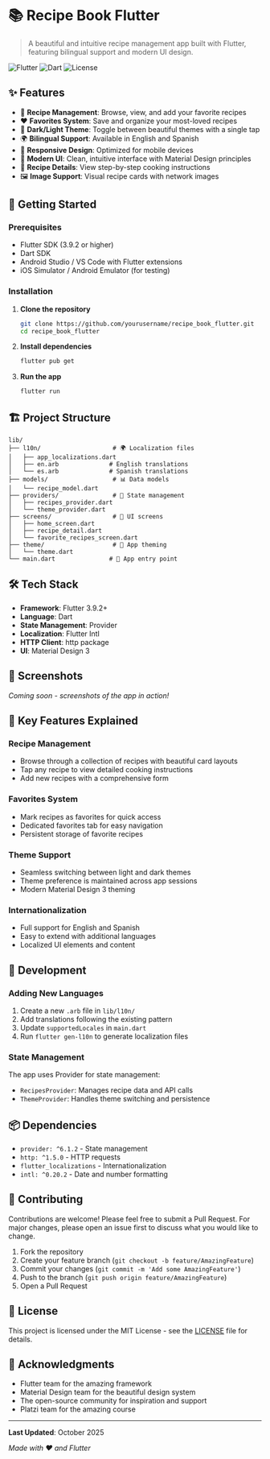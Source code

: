 # 📚 Recipe Book Flutter

> A beautiful and intuitive recipe management app built with Flutter, featuring bilingual support and modern UI design.

![Flutter](https://img.shields.io/badge/Flutter-02569B?style=for-the-badge&logo=flutter&logoColor=white)
![Dart](https://img.shields.io/badge/Dart-0175C2?style=for-the-badge&logo=dart&logoColor=white)
![License](https://img.shields.io/badge/License-MIT-green?style=for-the-badge)

## ✨ Features

- 🍳 **Recipe Management**: Browse, view, and add your favorite recipes
- ❤️ **Favorites System**: Save and organize your most-loved recipes
- 🌙 **Dark/Light Theme**: Toggle between beautiful themes with a single tap
- 🌍 **Bilingual Support**: Available in English and Spanish
- 📱 **Responsive Design**: Optimized for mobile devices
- 🎨 **Modern UI**: Clean, intuitive interface with Material Design principles
- 📝 **Recipe Details**: View step-by-step cooking instructions
- 🖼️ **Image Support**: Visual recipe cards with network images

## 🚀 Getting Started

### Prerequisites

- Flutter SDK (3.9.2 or higher)
- Dart SDK
- Android Studio / VS Code with Flutter extensions
- iOS Simulator / Android Emulator (for testing)

### Installation

1. **Clone the repository**

   ```bash
   git clone https://github.com/yourusername/recipe_book_flutter.git
   cd recipe_book_flutter
   ```

2. **Install dependencies**

   ```bash
   flutter pub get
   ```

3. **Run the app**
   ```bash
   flutter run
   ```

## 🏗️ Project Structure

```
lib/
├── l10n/                    # 🌍 Localization files
│   ├── app_localizations.dart
│   ├── en.arb              # English translations
│   └── es.arb              # Spanish translations
├── models/                  # 📊 Data models
│   └── recipe_model.dart
├── providers/               # 🔄 State management
│   ├── recipes_provider.dart
│   └── theme_provider.dart
├── screens/                 # 📱 UI screens
│   ├── home_screen.dart
│   ├── recipe_detail.dart
│   └── favorite_recipes_screen.dart
├── theme/                   # 🎨 App theming
│   └── theme.dart
└── main.dart               # 🚀 App entry point
```

## 🛠️ Tech Stack

- **Framework**: Flutter 3.9.2+
- **Language**: Dart
- **State Management**: Provider
- **Localization**: Flutter Intl
- **HTTP Client**: http package
- **UI**: Material Design 3

## 📱 Screenshots

_Coming soon - screenshots of the app in action!_

## 🎯 Key Features Explained

### Recipe Management

- Browse through a collection of recipes with beautiful card layouts
- Tap any recipe to view detailed cooking instructions
- Add new recipes with a comprehensive form

### Favorites System

- Mark recipes as favorites for quick access
- Dedicated favorites tab for easy navigation
- Persistent storage of favorite recipes

### Theme Support

- Seamless switching between light and dark themes
- Theme preference is maintained across app sessions
- Modern Material Design 3 theming

### Internationalization

- Full support for English and Spanish
- Easy to extend with additional languages
- Localized UI elements and content

## 🔧 Development

### Adding New Languages

1. Create a new `.arb` file in `lib/l10n/`
2. Add translations following the existing pattern
3. Update `supportedLocales` in `main.dart`
4. Run `flutter gen-l10n` to generate localization files

### State Management

The app uses Provider for state management:

- `RecipesProvider`: Manages recipe data and API calls
- `ThemeProvider`: Handles theme switching and persistence

## 📦 Dependencies

- `provider: ^6.1.2` - State management
- `http: ^1.5.0` - HTTP requests
- `flutter_localizations` - Internationalization
- `intl: ^0.20.2` - Date and number formatting

## 🤝 Contributing

Contributions are welcome! Please feel free to submit a Pull Request. For major changes, please open an issue first to discuss what you would like to change.

1. Fork the repository
2. Create your feature branch (`git checkout -b feature/AmazingFeature`)
3. Commit your changes (`git commit -m 'Add some AmazingFeature'`)
4. Push to the branch (`git push origin feature/AmazingFeature`)
5. Open a Pull Request

## 📄 License

This project is licensed under the MIT License - see the [LICENSE](LICENSE) file for details.

## 🙏 Acknowledgments

- Flutter team for the amazing framework
- Material Design team for the beautiful design system
- The open-source community for inspiration and support
- Platzi team for the amazing course

---

**Last Updated**: October 2025

_Made with ❤️ and Flutter_
